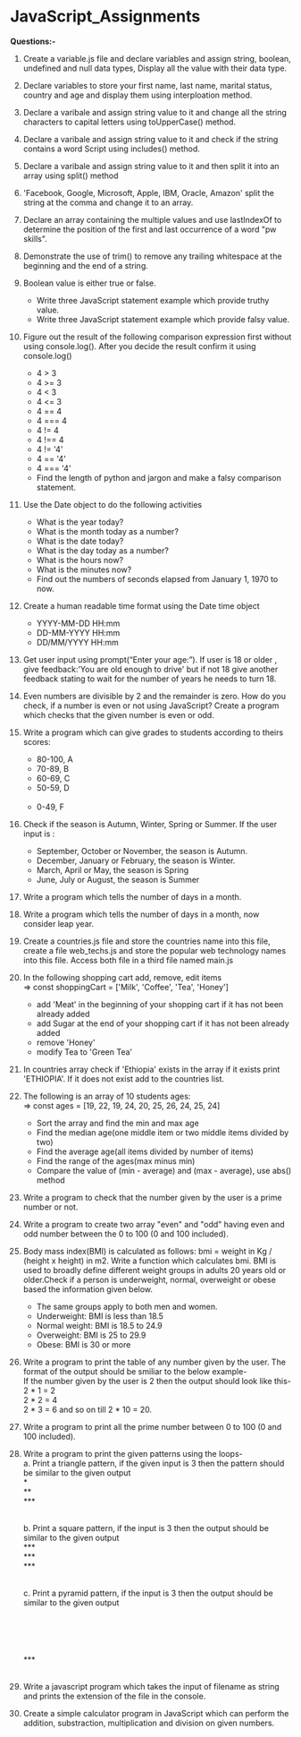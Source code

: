 # JavaScript_Assignments
**Questions:-**<br>

01. Create a variable.js file and declare variables and assign string, boolean, undefined and null data types, Display all the value with their data type.<br>

02. Declare variables to store your first name, last name, marital status, country and age and display them using interploation method.<br>

03. Declare a varibale and assign string value to it and change all the string characters to capital letters using toUpperCase() method.<br>

04. Declare a varibale and assign string value to it and check if the string contains a word Script using includes() method.<br>

05. Declare a varibale and assign string value to it and then split it into an array using split() method<br>

06. 'Facebook, Google, Microsoft, Apple, IBM, Oracle, Amazon' split the string at the comma and change it to an array.<br>

07. Declare an array containing the multiple values and use lastIndexOf to determine the position of the first and last occurrence of a word "pw skills".<br>

08. Demonstrate the use of trim() to remove any trailing whitespace at the beginning and the end of a string.<br>

09. Boolean value is either true or false.<br>
    - Write three JavaScript statement example which provide truthy value.<br>
    - Write three JavaScript statement example which provide falsy value.<br>

10. Figure out the result of the following comparison expression first without using console.log(). After you decide the result confirm it using console.log()<br>
    - 4 > 3<br>
    - 4 >= 3<br>
    - 4 < 3<br>
    - 4 <= 3<br>
    - 4 == 4<br>
    - 4 === 4<br>
    - 4 != 4<br>
    - 4 !== 4<br>
    - 4 != '4'<br>
    - 4 == '4'<br>
    - 4 === '4'<br>
    - Find the length of python and jargon and make a falsy comparison statement.<br>

11. Use the Date object to do the following activities<br>
    - What is the year today?<br>
    - What is the month today as a number?<br>
    - What is the date today?<br>
    - What is the day today as a number?<br>
    - What is the hours now?<br>
    - What is the minutes now?<br>
    - Find out the numbers of seconds elapsed from January 1, 1970 to now.<br>

12. Create a human readable time format using the Date time object<br>
    - YYYY-MM-DD HH:mm<br>
    - DD-MM-YYYY HH:mm<br>
    - DD/MM/YYYY HH:mm<br>

13. Get user input using prompt(“Enter your age:”). If user is 18 or older , give feedback:'You are old enough to drive' but if not 18 give another feedback stating to wait for the number of years he needs to turn 18.<br>

14. Even numbers are divisible by 2 and the remainder is zero. How do you check, if a number is even or not using JavaScript? Create a program which checks that the given number is even or odd.<br>

15. Write a program which can give grades to students according to theirs scores:<br>
    - 80-100, A<br>
    - 70-89, B<br>
    - 60-69, C<br>
    - 50-59, D<br><br>
    - 0-49, F

16. Check if the season is Autumn, Winter, Spring or Summer. If the user input is :<br>
    - September, October or November, the season is Autumn.<br>
    - December, January or February, the season is Winter.<br>
    - March, April or May, the season is Spring<br>
    - June, July or August, the season is Summer<br>

17. Write a program which tells the number of days in a month.<br>

18. Write a program which tells the number of days in a month, now consider leap year.<br>

19. Create a countries.js file and store the countries name into this file, create a file web_techs.js and store the popular web technology names into this file. Access both file in a third file named main.js<br>

20. In the following shopping cart add, remove, edit items<br>
    => const shoppingCart = ['Milk', 'Coffee', 'Tea', 'Honey']<br>
    - add 'Meat' in the beginning of your shopping cart if it has not been already added<br>
    - add Sugar at the end of your shopping cart if it has not been already added<br>
    - remove 'Honey'<br>
    - modify Tea to 'Green Tea'<br>

21. In countries array check if 'Ethiopia' exists in the array if it exists print 'ETHIOPIA'. If it does not exist add to the countries list.<br>

22. The following is an array of 10 students ages:<br>
    => const ages = [19, 22, 19, 24, 20, 25, 26, 24, 25, 24]<br>
    - Sort the array and find the min and max age<br>
    - Find the median age(one middle item or two middle items divided by two)<br>
    - Find the average age(all items divided by number of items)<br>
    - Find the range of the ages(max minus min)<br>
    - Compare the value of (min - average) and (max - average), use abs() method<br>

23. Write a program to check that the number given by the user is a prime number or not.<br>

24. Write a program to create two array "even" and "odd" having even and odd number between the 0 to 100 (0 and 100 included).<br>

25. Body mass index(BMI) is calculated as follows: bmi = weight in Kg / (height x height) in m2. Write a function which calculates bmi. BMI is used to broadly define different weight groups in adults 20 years old or older.Check if a person is underweight, normal, overweight or obese based the information given below.<br>
    - The same groups apply to both men and women.<br>
    - Underweight: BMI is less than 18.5<br>
    - Normal weight: BMI is 18.5 to 24.9<br>
    - Overweight: BMI is 25 to 29.9<br>
    - Obese: BMI is 30 or more<br>

26. Write a program to print the table of any number given by the user. The format of the output should be smiliar to the below example-<br>
	If the number given by the user is 2 then the output should look like this-<br>
	2 * 1 = 2<br>
	2 * 2 = 4<br>
	2 * 3 = 6 and so on till 2 * 10 = 20.<br>

27. Write a program to print all the prime number between 0 to 100 (0 and 100 included).<br>

28. Write a program to print the given patterns using the loops-<br>
	a. Print a triangle pattern, if the given input is 3 then the pattern should be similar to the given output<br>
	   *<br>
	   **<br>
	   ***<br><br>
	
	b. Print a square pattern, if the input is 3 then the output should be similar to the given output<br>
	   ***<br>
	   ***<br>
	   ***<br><br>

	c. Print a pyramid pattern, if the input is 3 then the output should be similar to the given output<br>
	   <br>*<br>
	  <br>***<br>
 	 <br>*****<br><br>

29. Write a javascript program which takes the input of filename as string and prints the extension of the file in the console.<br>

30. Create a simple calculator program in JavaScript which can perform the addition, substraction, multiplication and division on given numbers.<br>
